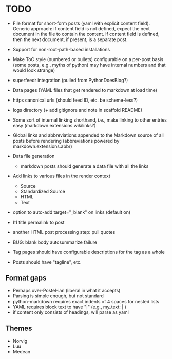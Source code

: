 # TODO

* File format for short-form posts (yaml with explicit content
  field). Generic approach: if content field is not defined, expect
  the next document in the file to contain the content. If content
  field is defined, then the next document, if present, is a separate
  post.

* Support for non-root-path-based installations

* Make ToC style (numbered or bullets) configurable on a per-post
  basis (some posts, e.g., myths of python) may have internal numbers
  and that would look strange)

* superfeedr integration (pulled from PythonDoesBlog?)

* Data pages (YAML files that get rendered to markdown at load time)

* https canonical urls (should feed ID, etc. be scheme-less?)

* logs directory (+ add gitignore and note in scaffold README)

* Some sort of internal linking shorthand, i.e., make linking to other
  entries easy (markdown.extensions.wikilinks?)

* Global links and abbreviations appended to the Markdown source of
  all posts before rendering (abbreviations powered by
  markdown.extensions.abbr)

* Data file generation
  * markdown posts should generate a data file with all the links

* Add links to various files in the render context
  * Source
  * Standardized Source
  * HTML
  * Text

* option to auto-add target="_blank" on links (default on)
* h1 title permalink to post
* another HTML post processing step: pull quotes

* BUG: blank body autosummarize failure

* Tag pages should have configurable descriptions for the tag as a whole
* Posts should have "tagline", etc.

## Format gaps

* Perhaps over-Postel-ian (liberal in what it accepts)
* Parsing is simple enough, but not standard
* python-markdown requires exact indents of 4 spaces for nested lists
* YAML requires block text to have "|"  (e.g., my_text: | <block text>)
* if content only consists of headings, will parse as yaml

## Themes

* Norvig
* Luu
* Medean
